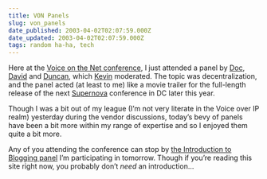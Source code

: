 ```yaml
---
title: VON Panels
slug: von_panels
date_published: 2003-04-02T02:07:59.000Z
date_updated: 2003-04-02T02:07:59.000Z
tags: random ha-ha, tech
---
```


Here at the [Voice on the Net conference](http://192.246.69.114/von/Spring03/), I just attended a panel by [Doc](http://doc.weblogs.com/2003/04/01#decentralities), [David](http://www.sifry.com/alerts/archives/000268.html) and [Duncan](http://www.pulver.com/von/schedule_bws91042117273.html#bwkd1045666574), which [Kevin](http://werbach.com/blog/2003/03/30.html#a986) moderated. The topic was decentralization, and the panel acted (at least to me) like a movie trailer for the full-length release of the next [Supernova](http://www.pulver.com/supernova/) conference in DC later this year.

Though I was a bit out of my league (I’m not very literate in the Voice over IP realm) yesterday during the vendor discussions, today’s bevy of panels have been a bit more within my range of expertise and so I enjoyed them quite a bit more.

Any of you attending the conference can stop by [the Introduction to Blogging panel](http://www.von.com/schedule.html) I’m participating in tomorrow. Though if you’re reading this site right now, you probably don’t *need* an introduction…
